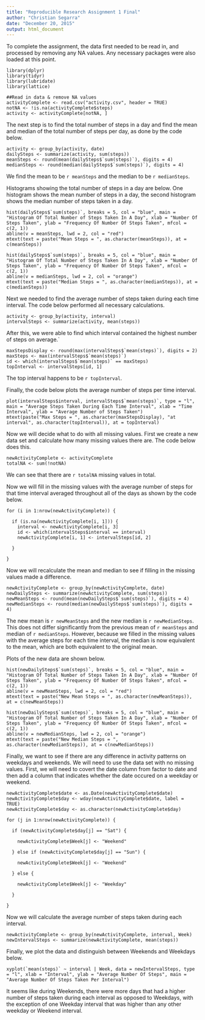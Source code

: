 ```yaml
---
title: "Reproducible Research Assignment 1 Final"
author: "Christian Segarra"
date: "December 20, 2015"
output: html_document
---
```


To complete the assignment, the data first needed to be read in, and processed by removing any NA values. Any necessary packages were also loaded at this point.

```{r, Processing Data, message = F}
library(dplyr)
library(tidyr)
library(lubridate)
library(lattice)

##Read in data & remove NA values
activityComplete <- read.csv("activity.csv", header = TRUE)
notNA <- !is.na(activityComplete$steps)
activity <- activityComplete[notNA, ]
```

The next step is to find the total number of steps in a day and find the mean and median of the total number of steps per day, as done by the code below.
``` {r, total steps}
activity <- group_by(activity, date)
dailySteps <- summarize(activity, sum(steps))
meanSteps <- round(mean(dailySteps$`sum(steps)`), digits = 4)
medianSteps <- round(median(dailySteps$`sum(steps)`), digits = 4)
```
We find the mean to be `r meanSteps` and the median to be `r medianSteps`.  
  
Histograms showing the total number of steps in a day are below. One histogram shows the mean number of steps in a day, the second histogram shows the median number of steps taken in a day.
```{r, Part 1 Plots, fig.align = "center"}
hist(dailySteps$`sum(steps)`, breaks = 5, col = "blue", main = "Histogram Of Total Number of Steps Taken In A Day", xlab = "Number Of Steps Taken", ylab = "Frequency Of Number Of Steps Taken", mfcol = c(2, 1))
abline(v = meanSteps, lwd = 2, col = "red")
mtext(text = paste("Mean Steps = ", as.character(meanSteps)), at = c(meanSteps))

hist(dailySteps$`sum(steps)`, breaks = 5, col = "blue", main = "Histogram Of Total Number of Steps Taken In A Day", xlab = "Number Of Steps Taken", ylab = "Frequency Of Number Of Steps Taken", mfcol = c(2, 1))
abline(v = medianSteps, lwd = 2, col = "orange")
mtext(text = paste("Median Steps = ", as.character(medianSteps)), at = c(medianSteps))
```

Next we needed to find the average number of steps taken during each time interval. The code below performed all necessary calculations.
```{r, mean steps}
activity <- group_by(activity, interval)
intervalSteps <- summarize(activity, mean(steps))
```

After this, we were able to find which interval contained the highest number of steps on average.`
```{r, max interval}
maxStepsDisplay <- round(max(intervalSteps$`mean(steps)`), digits = 2)
maxSteps <- max(intervalSteps$`mean(steps)`)
id <- which(intervalSteps$`mean(steps)` == maxSteps)
topInterval <- intervalSteps[id, 1]
```

The top interval happens to be `r topInterval`.
  
Finally, the code below plots the average number of steps per time interval.
```{r, Part 2 Plot, fig.align = "center"}
plot(intervalSteps$interval, intervalSteps$`mean(steps)`, type = "l", main = "Average Steps Taken During Each Time Interval", xlab = "Time Interval", ylab = "Average Number of Steps Taken")
mtext(paste("Max Steps = ", as.character(maxStepsDisplay), "at interval", as.character(topInterval)), at = topInterval)
```

Now we will decide what to do with all missing values. First we create a new data set and calculate how many missing values there are. The code below does this.
```{r, Total NA}
newActivityComplete <- activityComplete
totalNA <- sum(!notNA)
```
We can see that there are `r totalNA` missing values in total.
  
Now we will fill in the missing values with the average number of steps for that time interval averaged throughout all of the days as shown by the code below.
```{r, Fill Values}
for (i in 1:nrow(newActivityComplete)) {
  
  if (is.na(newActivityComplete[i, 1])) {
    interval <- newActivityComplete[i, 3]
    id <- which(intervalSteps$interval == interval)
    newActivityComplete[i, 1] <- intervalSteps[id, 2]
    
  }
  
}
```

Now we will recalculate the mean and median to see if filling in the missing values made a difference.
```{r, New Values}
newActivityComplete <- group_by(newActivityComplete, date)
newDailySteps <- summarize(newActivityComplete, sum(steps))
newMeanSteps <- round(mean(newDailySteps$`sum(steps)`), digits = 4)
newMedianSteps <- round(median(newDailySteps$`sum(steps)`), digits = 4)
```
The new mean is `r newMeanSteps` and the new median is `r newMedianSteps`. This does not differ significantly from the previous mean of `r meanSteps` and median of `r medianSteps`. However, because we filled in the missing values with the average steps for each time interval, the median is now equivalent to the mean, which are both equivalent to the original mean.
  
Plots of the new data are shown below.
```{r, New Plots, fig.align = "center"}
hist(newDailySteps$`sum(steps)`, breaks = 5, col = "blue", main = "Histogram Of Total Number of Steps Taken In A Day", xlab = "Number Of Steps Taken", ylab = "Frequency Of Number Of Steps Taken", mfcol = c(2, 1))
abline(v = newMeanSteps, lwd = 2, col = "red")
mtext(text = paste("New Mean Steps = ", as.character(newMeanSteps)), at = c(newMeanSteps))

hist(newDailySteps$`sum(steps)`, breaks = 5, col = "blue", main = "Histogram Of Total Number of Steps Taken In A Day", xlab = "Number Of Steps Taken", ylab = "Frequency Of Number Of Steps Taken", mfcol = c(2, 1))
abline(v = newMedianSteps, lwd = 2, col = "orange")
mtext(text = paste("New Median Steps = ", as.character(newMedianSteps)), at = c(newMedianSteps))
```
  
Finally, we want to see if there are any difference in activity patterns on weekdays and weekends. We will need to use the data set with no missing values. First, we will need to covert the date column from factor to date and then add a column that indicates whether the date occured on a weekday or weekend.

```{r, Adding Weekdays}
newActivityComplete$date <- as.Date(newActivityComplete$date)
newActivityComplete$day <- wday(newActivityComplete$date, label = TRUE)
newActivityComplete$day <- as.character(newActivityComplete$day)

for (j in 1:nrow(newActivityComplete)) {
  
  if (newActivityComplete$day[j] == "Sat") {
    
    newActivityComplete$Week[j] <- "Weekend"
    
  } else if (newActivityComplete$day[j] == "Sun") {
    
    newActivityComplete$Week[j] <- "Weekend"
    
  } else {
    
    newActivityComplete$Week[j] <- "Weekday"
    
  }
  
}
```
Now we will calculate the average number of steps taken during each interval.
```{r, Weekday Weekend}
newActivityComplete <- group_by(newActivityComplete, interval, Week)
newIntervalSteps <- summarize(newActivityComplete, mean(steps))
```

Finally, we plot the data and distinguish between Weekends and Weekdays below.

```{r, final plots, fig.align = "center"}
xyplot(`mean(steps)` ~ interval | Week, data = newIntervalSteps, type = "l", xlab = "Interval", ylab = "Average Number Of Steps", main = "Average Number Of Steps Taken Per Interval")
```

It seems like during Weekends, there were more days that had a higher number of steps taken during each interval as opposed to Weekdays, with the exception of one Weekday interval that was higher than any other weekday or Weekend interval.